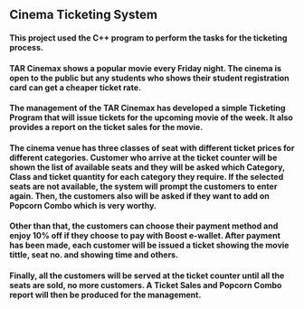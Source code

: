 ## Cinema Ticketing System
#### This project used the C++ program to perform the tasks for the ticketing process. 
#### TAR Cinemax shows a popular movie every Friday night. The cinema is open to the public but any students who shows their student registration card can get a cheaper ticket rate.
#### The management of the TAR Cinemax has developed a simple Ticketing Program that will issue tickets for the upcoming movie of the week. It also provides a report on the ticket sales for the movie.
#### The cinema venue has three classes of seat with different ticket prices for different categories. Customer who arrive at the ticket counter will be shown the list of available seats and they will be asked which Category, Class and ticket quantity for each category they require. If the selected seats are not available, the system will prompt the customers to enter again. Then, the customers also will be asked if they want to add on Popcorn Combo which is very worthy. 
#### 	Other than that, the customers can choose their payment method and enjoy 10% off if they choose to pay with Boost e-wallet. After payment has been made, each customer will be issued a ticket showing the movie tittle, seat no. and showing time and others.
#### 	Finally, all the customers will be served at the ticket counter until all the seats are sold, no more customers. A Ticket Sales and Popcorn Combo report will then be produced for the management.
